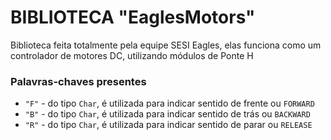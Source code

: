 # BIBLIOTECA "EaglesMotors"
<p>Biblioteca feita totalmente pela equipe SESI Eagles, elas funciona como um controlador de motores DC, utilizando módulos de Ponte H</p>

<div>
  <h3>Palavras-chaves presentes</h3>
  <ul>
      <li><code>"F"</code> - do tipo <code>Char</code>, é utilizada para indicar sentido de frente ou <code>FORWARD</code></li>
      <li><code>"B"</code> - do tipo <code>Char</code>, é utilizada para indicar sentido de trás ou <code>BACKWARD</code></li>
      <li><code>"R"</code> - do tipo <code>Char</code>, é utilizada para indicar sentido de parar ou <code>RELEASE</code></li>
    </ul>
</div>
